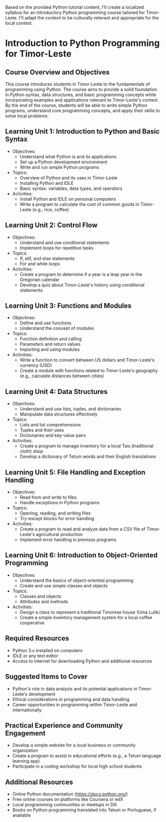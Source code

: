 Based on the provided Python tutorial content, I'll create a localized syllabus for an introductory Python programming course tailored for Timor-Leste. I'll adapt the content to be culturally relevant and appropriate for the local context.

# Introduction to Python Programming for Timor-Leste

## Course Overview and Objectives

This course introduces students in Timor-Leste to the fundamentals of programming using Python. The course aims to provide a solid foundation in Python syntax, data structures, and basic programming concepts while incorporating examples and applications relevant to Timor-Leste's context. By the end of the course, students will be able to write simple Python programs, understand core programming concepts, and apply their skills to solve local problems.

## Learning Unit 1: Introduction to Python and Basic Syntax
- Objectives:
  * Understand what Python is and its applications
  * Set up a Python development environment
  * Write and run simple Python programs
- Topics:
  * Overview of Python and its uses in Timor-Leste
  * Installing Python and IDLE
  * Basic syntax: variables, data types, and operators
- Activities:
  * Install Python and IDLE on personal computers
  * Write a program to calculate the cost of common goods in Timor-Leste (e.g., rice, coffee)

## Learning Unit 2: Control Flow
- Objectives:
  * Understand and use conditional statements
  * Implement loops for repetitive tasks
- Topics:
  * If, elif, and else statements
  * For and while loops
- Activities:
  * Create a program to determine if a year is a leap year in the Gregorian calendar
  * Develop a quiz about Timor-Leste's history using conditional statements

## Learning Unit 3: Functions and Modules
- Objectives:
  * Define and use functions
  * Understand the concept of modules
- Topics:
  * Function definition and calling
  * Parameters and return values
  * Importing and using modules
- Activities:
  * Write a function to convert between US dollars and Timor-Leste's currency (USD)
  * Create a module with functions related to Timor-Leste's geography (e.g., calculate distances between cities)

## Learning Unit 4: Data Structures
- Objectives:
  * Understand and use lists, tuples, and dictionaries
  * Manipulate data structures effectively
- Topics:
  * Lists and list comprehensions
  * Tuples and their uses
  * Dictionaries and key-value pairs
- Activities:
  * Create a program to manage inventory for a local Tais (traditional cloth) shop
  * Develop a dictionary of Tetum words and their English translations

## Learning Unit 5: File Handling and Exception Handling
- Objectives:
  * Read from and write to files
  * Handle exceptions in Python programs
- Topics:
  * Opening, reading, and writing files
  * Try-except blocks for error handling
- Activities:
  * Create a program to read and analyze data from a CSV file of Timor-Leste's agricultural production
  * Implement error handling in previous programs

## Learning Unit 6: Introduction to Object-Oriented Programming
- Objectives:
  * Understand the basics of object-oriented programming
  * Create and use simple classes and objects
- Topics:
  * Classes and objects
  * Attributes and methods
- Activities:
  * Design a class to represent a traditional Timorese house (Uma Lulik)
  * Create a simple inventory management system for a local coffee cooperative

## Required Resources
- Python 3.x installed on computers
- IDLE or any text editor
- Access to internet for downloading Python and additional resources

## Suggested Items to Cover
- Python's role in data analysis and its potential applications in Timor-Leste's development
- Ethical considerations in programming and data handling
- Career opportunities in programming within Timor-Leste and internationally

## Practical Experience and Community Engagement
- Develop a simple website for a local business or community organization
- Create a program to assist in educational efforts (e.g., a Tetum language learning app)
- Participate in a coding workshop for local high school students

## Additional Resources
- Online Python documentation (https://docs.python.org/)
- Free online courses on platforms like Coursera or edX
- Local programming communities or meetups in Dili
- Books on Python programming translated into Tetum or Portuguese, if available